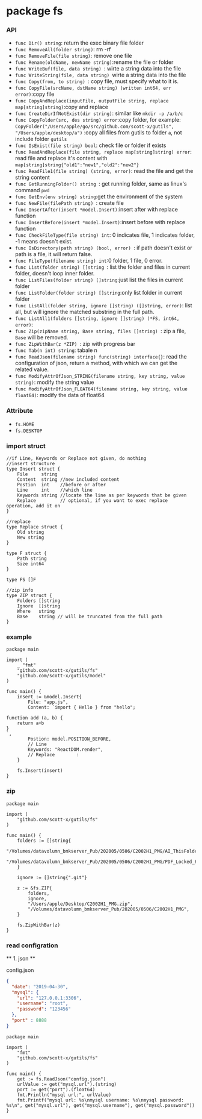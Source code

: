 # package fs

### API
- `func Dir() string`: return the exec binary file folder
- `func RemoveAll(folder string)`: rm -rf
- `func RemoveFile(file string)`: remove one file
- `func Rename(oldName, newName string)`:rename the file or folder
- `func WriteBuf(file, data string) `: wirte a string data into the file
- `func WriteString(file, data string) `wirte a string data into the file
- `func Copy(from, to string) `: copy file, must specify what to it is.
- `func CopyFile(srcName, dstName string) (written int64, err error)`:copy file
- `func CopyAndReplace(inputFile, outputFile string, replace map[string]string)`:copy and replace
- `func CreateDirIfNotExist(dir string)`: similar like `mkdir -p /a/b/c`
- `func CopyFolder(src, des string) error`:copy folder, for example: `CopyFolder("/Users/apple/go/src/github.com/scott-x/gutils", "/Users/apple/desktop/a")` :copy all files from gutils to folder `a`, not include folder `gutils`
- `func IsExist(file string) bool`: check file or folder if exists
- `func ReadAndReplace(file string, replace map[string]string) error`: read file and replace it's content with `map[string]string{"old1":"new1","old2":"new2"}`
- `func ReadFile1(file string) (string, error)`: read the file and get the string content
- `func GetRunningFolder() string `: get running folder, same as linux's command `pwd`
- `func GetEnv(env string) string`:get the environment of the system
- `func NewFile(filePath string) `: create file
- `func InsertAfter(insert *model.Insert)`:insert after with replace function
- `func InsertBefore(insert *model.Insert)`:insert before with replace function
- `func CheckFileType(file string) int`: 0 indicates file, 1 indicates folder, -1 means doesn't exist.
- `func IsDirectory(path string) (bool, error) `: if path doesn't exist or path is a file, it will return false.
- `func FileType(filename string) int`:0 folder, 1 file, 0 error.
- `func List(folder string) []string `: list the folder and files in current folder, doesn't loop inner folder.
- `func ListFiles(folder string) []string`:just list the files in current folder
- `func ListFolder(folder string) []string`:only list folder in current folder
- `func ListAll(folder string, ignore []string) ([]string, error)`: list all, but will ignore the matched substring in the full path.
- `func ListAll1(folders []string, ignore []string) (*FS, int64, error)`:
- `func Zip(zipName string, Base string, files []string) `: zip a file, `Base` will be removed.
- `func ZipWithBar(z *ZIP) `: zip with progress bar
- `func Tab(n int) string`: tabale n
- `func ReadJson(filename string) func(string) interface{}`: read the configuration of json, return a method, with which we can get the related value.
- `func ModifyAttrOfJson_STRING(filename string, key string, value string)`: modify the string value
- `func ModifyAttrOfJson_FLOAT64(filename string, key string, value float64)`: modify the data of float64

### Attribute

- `fs.HOME`
- `fs.DESKTOP`

### import struct

```golang
//if Line, Keywords or Replace not given, do nothing
//insert structure
type Insert struct {
	File     string
	Content  string //new included content
	Postion  int    //before or after
	Line     int    //which line
	Keywords string //locate the line as per keywords that be given
	Replace         // optional, if you want to exec replace operation, add it on
}

//replace
type Replace struct {
	Old string
	New string
}

type F struct {
	Path string
	Size int64
}

type FS []F

//zip info
type ZIP struct {
	Folders []string
	Ignore  []string
	Where   string
	Base    string // will be truncated from the full path
}
```

### example

```golang
package main

import (
	_ "fmt"
	"github.com/scott-x/gutils/fs"
	"github.com/scott-x/gutils/model"
)

func main() {
	insert := &model.Insert{
		File: "app.js",
		Content: `import { Hello } from "hello";

function add (a, b) {
	return a+b
}
`,
		Postion: model.POSITION_BEFORE,
		// Line
		Keywords: "ReactDOM.render",
		// Replace        :
	}

	fs.Insert(insert)
}
```

### zip

```golang
package main

import (
	"github.com/scott-x/gutils/fs"
)

func main() {
	folders := []string{
		"/Volumes/datavolumn_bmkserver_Pub/202005/0506/C2002H1_PMG/AI_ThisFolderToPrinter",
		"/Volumes/datavolumn_bmkserver_Pub/202005/0506/C2002H1_PMG/PDF_Locked_For_Visual_Ref",
	}

	ignore := []string{".git"}

	z := &fs.ZIP{
		folders,
		ignore,
		"/Users/apple/Desktop/C2002H1_PMG.zip",
		"/Volumes/datavolumn_bmkserver_Pub/202005/0506/C2002H1_PMG",
	}

	fs.ZipWithBar(z)
}
```

### read configration

** 1. json **

config.json

```json
{
  "date": "2019-04-30",
  "mysql": {
    "url": "127.0.0.1:3306",
    "username": "root",
    "password": "123456"
  },
  "port" : 8888
}
```

```golang
package main

import (
	"fmt"
	"github.com/scott-x/gutils/fs"
)

func main() {
	get := fs.ReadJson("config.json")
	urlValue := get("mysql.url").(string)
	port := get("port").(float64)
	fmt.Println("mysql url:", urlValue)
	fmt.Printf("mysql url: %s\nmysql username: %s\nmysql password: %s\n", get("mysql.url"), get("mysql.username"), get("mysql.password"))
}
```